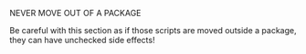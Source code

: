 NEVER MOVE OUT OF A PACKAGE

Be careful with this section as if those scripts are moved outside a package, they can have unchecked side effects!